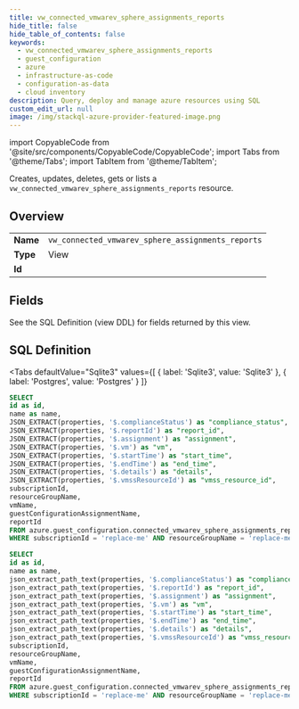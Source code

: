 ```yaml
--- 
title: vw_connected_vmwarev_sphere_assignments_reports
hide_title: false
hide_table_of_contents: false
keywords:
  - vw_connected_vmwarev_sphere_assignments_reports
  - guest_configuration
  - azure
  - infrastructure-as-code
  - configuration-as-data
  - cloud inventory
description: Query, deploy and manage azure resources using SQL
custom_edit_url: null
image: /img/stackql-azure-provider-featured-image.png
---
```


import CopyableCode from '@site/src/components/CopyableCode/CopyableCode';
import Tabs from '@theme/Tabs';
import TabItem from '@theme/TabItem';

Creates, updates, deletes, gets or lists a <code>vw_connected_vmwarev_sphere_assignments_reports</code> resource.

## Overview
<table><tbody>
<tr><td><b>Name</b></td><td><code>vw_connected_vmwarev_sphere_assignments_reports</code></td></tr>
<tr><td><b>Type</b></td><td>View</td></tr>
<tr><td><b>Id</b></td><td><CopyableCode code="azure.guest_configuration.vw_connected_vmwarev_sphere_assignments_reports" /></td></tr>
</tbody></table>

## Fields

See the SQL Definition (view DDL) for fields returned by this view.

## SQL Definition

<Tabs
defaultValue="Sqlite3"
values={[
{ label: 'Sqlite3', value: 'Sqlite3' },
{ label: 'Postgres', value: 'Postgres' }
]}
>
<TabItem value="Sqlite3">

```sql
SELECT
id as id,
name as name,
JSON_EXTRACT(properties, '$.complianceStatus') as "compliance_status",
JSON_EXTRACT(properties, '$.reportId') as "report_id",
JSON_EXTRACT(properties, '$.assignment') as "assignment",
JSON_EXTRACT(properties, '$.vm') as "vm",
JSON_EXTRACT(properties, '$.startTime') as "start_time",
JSON_EXTRACT(properties, '$.endTime') as "end_time",
JSON_EXTRACT(properties, '$.details') as "details",
JSON_EXTRACT(properties, '$.vmssResourceId') as "vmss_resource_id",
subscriptionId,
resourceGroupName,
vmName,
guestConfigurationAssignmentName,
reportId
FROM azure.guest_configuration.connected_vmwarev_sphere_assignments_reports
WHERE subscriptionId = 'replace-me' AND resourceGroupName = 'replace-me' AND vmName = 'replace-me' AND guestConfigurationAssignmentName = 'replace-me';
```

</TabItem>
<TabItem value="Postgres">

```sql
SELECT
id as id,
name as name,
json_extract_path_text(properties, '$.complianceStatus') as "compliance_status",
json_extract_path_text(properties, '$.reportId') as "report_id",
json_extract_path_text(properties, '$.assignment') as "assignment",
json_extract_path_text(properties, '$.vm') as "vm",
json_extract_path_text(properties, '$.startTime') as "start_time",
json_extract_path_text(properties, '$.endTime') as "end_time",
json_extract_path_text(properties, '$.details') as "details",
json_extract_path_text(properties, '$.vmssResourceId') as "vmss_resource_id",
subscriptionId,
resourceGroupName,
vmName,
guestConfigurationAssignmentName,
reportId
FROM azure.guest_configuration.connected_vmwarev_sphere_assignments_reports
WHERE subscriptionId = 'replace-me' AND resourceGroupName = 'replace-me' AND vmName = 'replace-me' AND guestConfigurationAssignmentName = 'replace-me';
```

</TabItem>
</Tabs>
